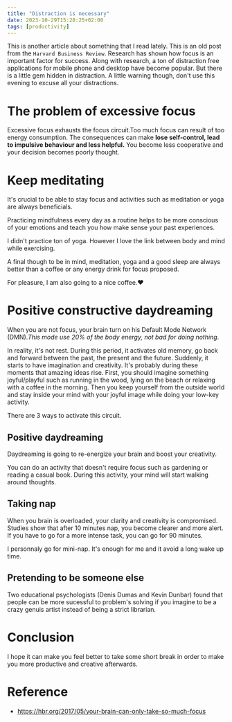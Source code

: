 ```yaml
---
title: "Distraction is necessary"
date: 2023-10-29T15:28:25+02:00
tags: [productivity] 
---
```


This is another article about something that I read lately. This is an old post from the `Harvard Business Review`. 
Research has shown how focus is an important factor for success. Along with research, a ton of distraction free applications for mobile phone and desktop have become popular. But there is a little gem hidden in distraction. 
A little warning though, don't use this evening to excuse all your distractions.

# The problem of excessive focus
Excessive focus exhausts the focus circuit.Too much focus can result of too energy consumption. The consequences can make **lose self-control, lead to impulsive behaviour and less helpful.** You become less cooperative and your decision becomes poorly thought.

# Keep meditating
It's crucial to be able to stay focus and activities such as meditation or yoga are always beneficials.

Practicing mindfulness every day as a routine helps to be more conscious of your emotions and teach you how make sense your past experiences.

I didn't practice ton of yoga. However I love the link between body and mind while exercising.

A final though to be in mind, meditation, yoga and a good sleep are always better than a coffee or any energy drink for focus proposed. 

For pleasure, I am also going to a nice coffee.♥ 
  
# Positive constructive daydreaming
When you are not focus, your brain turn on his Default Mode Network (DMN)._This mode use 20% of the body energy, not bad for doing nothing_.

In reality, it's not rest. During this period, it activates old memory, go back and forward between the past, the present and the future. Suddenly, it starts to have imagination and creativity. It's probably during these moments that amazing ideas rise. First, you should imagine something joyful/playful such as running in the wood, lying on the beach or relaxing with a coffee in the morning. Then you keep yourself from the outside world and stay inside your mind with your joyful image while doing your low-key activity.

There are 3 ways to activate this circuit.

## Positive daydreaming
Daydreaming is going to re-energize your brain and boost your creativity.

You can do an activity that doesn't require focus such as gardening or reading a casual book. During this activity, your mind will start walking around thoughts.

## Taking nap
When you brain is overloaded, your clarity and creativity is compromised. Studies show that after 10 minutes nap, you become clearer and more alert. If you have to go for a more intense task, you can go for 90 minutes.

I personnaly go for mini-nap. It's enough for me and it avoid a long wake up time.


## Pretending to be someone else 
Two educational psychologists (Denis Dumas and Kevin Dunbar) found that people can be more sucessful to problem's solving if you imagine to be a crazy genuis artist instead of being a strict librarian.

# Conclusion
I hope it can make you feel better to take some short break in order to make you more productive and creative afterwards. 

# Reference
 - https://hbr.org/2017/05/your-brain-can-only-take-so-much-focus
  


  
